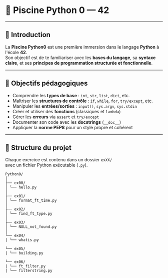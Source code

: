 # 🐍 Piscine Python 0 — 42

---

## 🧠 Introduction

La **Piscine Python0** est une première immersion dans le langage **Python** à l'école **42**.  
Son objectif est de te familiariser avec les **bases du langage**, sa **syntaxe claire**, et ses **principes de programmation structurée et fonctionnelle**.

---

## 🎯 Objectifs pédagogiques

- Comprendre les **types de base** : `int`, `str`, `list`, `dict`, etc.  
- Maîtriser les **structures de contrôle** : `if`, `while`, `for`, `try/except`, etc.  
- Manipuler les **entrées/sorties** : `input()`, `sys.argv`, `sys.stdin`  
- Créer et utiliser des **fonctions** (classiques et `lambda`)  
- Gérer les **erreurs** via `assert` et `try/except`  
- Documenter son code avec les **docstrings** (`__doc__`)  
- Appliquer la **norme PEP8** pour un style propre et cohérent  

---

## 🧩 Structure du projet

Chaque exercice est contenu dans un dossier `exXX/`  
avec un fichier Python exécutable (`.py`).
```
Python0/
│
├── ex00/
│ └── hello.py
│
├── ex01/
│ └── format_ft_time.py
│
├── ex02/
│ └── find_ft_type.py
│
├── ex03/
│ └── NULL_not_found.py
│
└── ex04/
| └── whatis.py

└── ex05/
| └── building.py

└── ex06/
| └── ft_filter.py
| └── filterstring.py
```
